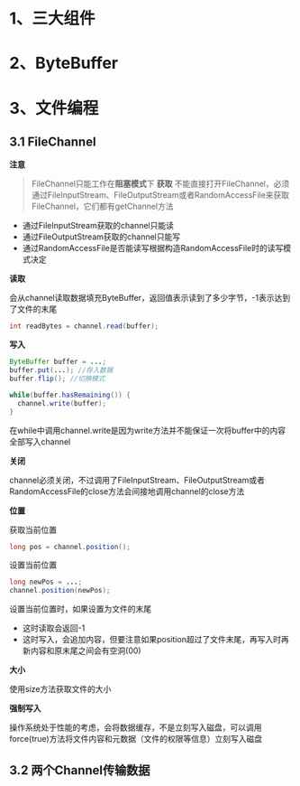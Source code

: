 # 1、三大组件
# 2、ByteBuffer
# 3、文件编程
## 3.1 FileChannel
**注意**
> FileChannel只能工作在**阻塞模式**下
**获取**
不能直接打开FileChannel，必须通过FileInputStream、FileOutputStream或者RandomAccessFile来获取FileChannel，它们都有getChannel方法
- 通过FileInputStream获取的channel只能读
- 通过FileOutputStream获取的channel只能写
- 通过RandomAccessFile是否能读写根据构造RandomAccessFile时的读写模式决定

**读取**

会从channel读取数据填充ByteBuffer，返回值表示读到了多少字节，-1表示达到了文件的末尾
```java
int readBytes = channel.read(buffer);
```

**写入**
```java
ByteBuffer buffer = ...;
buffer.put(...); //存入数据
buffer.flip(); //切换模式

while(buffer.hasRemaining()) {
  channel.write(buffer);
}
```
在while中调用channel.write是因为write方法并不能保证一次将buffer中的内容全部写入channel

**关闭**

channel必须关闭，不过调用了FileInputStream、FileOutputStream或者RandomAccessFile的close方法会间接地调用channel的close方法

**位置**

获取当前位置
```java
long pos = channel.position();
```
设置当前位置
```java
long newPos = ...;
channel.position(newPos);
```
设置当前位置时，如果设置为文件的末尾
- 这时读取会返回-1
- 这时写入，会追加内容，但要注意如果position超过了文件末尾，再写入时再新内容和原末尾之间会有空洞(00)

**大小**

使用size方法获取文件的大小

**强制写入**

操作系统处于性能的考虑，会将数据缓存，不是立刻写入磁盘，可以调用force(true)方法将文件内容和元数据（文件的权限等信息）立刻写入磁盘

## 3.2 两个Channel传输数据
